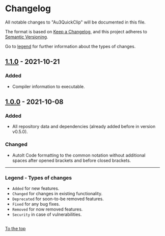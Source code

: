 #####

# Changelog

All notable changes to "Au3QuickClip" will be documented in this file.

The format is based on [Keep a Changelog](https://keepachangelog.com/en/1.0.0/),
and this project adheres to [Semantic Versioning](https://semver.org/spec/v2.0.0.html).

Go to [legend](#legend---types-of-changes) for further information about the types of changes.

## [1.1.0] - 2021-10-21

### Added

- Compiler information to executable.

## [1.0.0] - 2021-10-08

### Added

- All repository data and dependencies (already added before in version v0.5.0).

### Changed

- AutoIt Code formatting to the common notation without additional spaces after opened brackets and before closed brackets.

[1.1.0]: https://github.com/Sven-Seyfert/Au3QuickClip/compare/v1.0.0...v1.1.0
[1.0.0]: https://github.com/Sven-Seyfert/Au3QuickClip/releases/tag/v1.0.0

---

### Legend - Types of changes

- `Added` for new features.
- `Changed` for changes in existing functionality.
- `Deprecated` for soon-to-be removed features.
- `Fixed` for any bug fixes.
- `Removed` for now removed features.
- `Security` in case of vulnerabilities.

##

[To the top](#)
